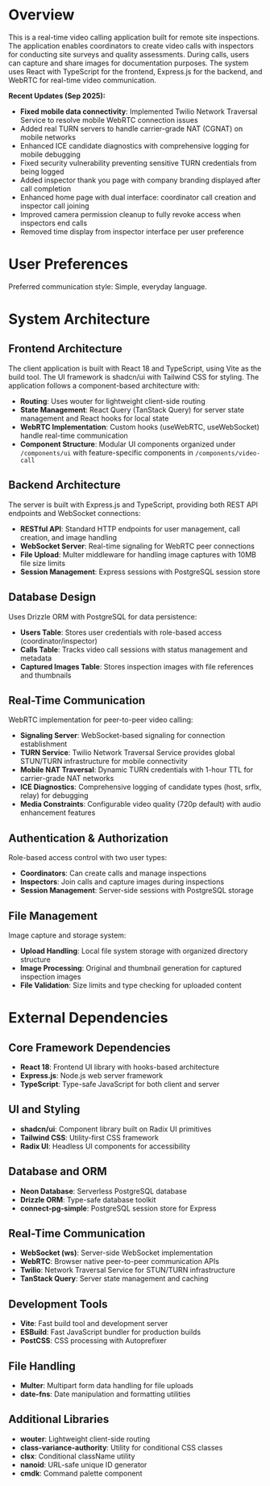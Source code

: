 # Overview

This is a real-time video calling application built for remote site inspections. The application enables coordinators to create video calls with inspectors for conducting site surveys and quality assessments. During calls, users can capture and share images for documentation purposes. The system uses React with TypeScript for the frontend, Express.js for the backend, and WebRTC for real-time video communication.

**Recent Updates (Sep 2025):**
- **Fixed mobile data connectivity**: Implemented Twilio Network Traversal Service to resolve mobile WebRTC connection issues
- Added real TURN servers to handle carrier-grade NAT (CGNAT) on mobile networks
- Enhanced ICE candidate diagnostics with comprehensive logging for mobile debugging
- Fixed security vulnerability preventing sensitive TURN credentials from being logged
- Added inspector thank you page with company branding displayed after call completion
- Enhanced home page with dual interface: coordinator call creation and inspector call joining
- Improved camera permission cleanup to fully revoke access when inspectors end calls
- Removed time display from inspector interface per user preference

# User Preferences

Preferred communication style: Simple, everyday language.

# System Architecture

## Frontend Architecture
The client application is built with React 18 and TypeScript, using Vite as the build tool. The UI framework is shadcn/ui with Tailwind CSS for styling. The application follows a component-based architecture with:

- **Routing**: Uses wouter for lightweight client-side routing
- **State Management**: React Query (TanStack Query) for server state management and React hooks for local state
- **WebRTC Implementation**: Custom hooks (useWebRTC, useWebSocket) handle real-time communication
- **Component Structure**: Modular UI components organized under `/components/ui` with feature-specific components in `/components/video-call`

## Backend Architecture
The server is built with Express.js and TypeScript, providing both REST API endpoints and WebSocket connections:

- **RESTful API**: Standard HTTP endpoints for user management, call creation, and image handling
- **WebSocket Server**: Real-time signaling for WebRTC peer connections
- **File Upload**: Multer middleware for handling image captures with 10MB file size limits
- **Session Management**: Express sessions with PostgreSQL session store

## Database Design
Uses Drizzle ORM with PostgreSQL for data persistence:

- **Users Table**: Stores user credentials with role-based access (coordinator/inspector)
- **Calls Table**: Tracks video call sessions with status management and metadata
- **Captured Images Table**: Stores inspection images with file references and thumbnails

## Real-Time Communication
WebRTC implementation for peer-to-peer video calling:

- **Signaling Server**: WebSocket-based signaling for connection establishment
- **TURN Service**: Twilio Network Traversal Service provides global STUN/TURN infrastructure for mobile connectivity
- **Mobile NAT Traversal**: Dynamic TURN credentials with 1-hour TTL for carrier-grade NAT networks
- **ICE Diagnostics**: Comprehensive logging of candidate types (host, srflx, relay) for debugging
- **Media Constraints**: Configurable video quality (720p default) with audio enhancement features

## Authentication & Authorization
Role-based access control with two user types:

- **Coordinators**: Can create calls and manage inspections
- **Inspectors**: Join calls and capture images during inspections
- **Session Management**: Server-side sessions with PostgreSQL storage

## File Management
Image capture and storage system:

- **Upload Handling**: Local file system storage with organized directory structure
- **Image Processing**: Original and thumbnail generation for captured inspection images
- **File Validation**: Size limits and type checking for uploaded content

# External Dependencies

## Core Framework Dependencies
- **React 18**: Frontend UI library with hooks-based architecture
- **Express.js**: Node.js web server framework
- **TypeScript**: Type-safe JavaScript for both client and server

## UI and Styling
- **shadcn/ui**: Component library built on Radix UI primitives
- **Tailwind CSS**: Utility-first CSS framework
- **Radix UI**: Headless UI components for accessibility

## Database and ORM
- **Neon Database**: Serverless PostgreSQL database
- **Drizzle ORM**: Type-safe database toolkit
- **connect-pg-simple**: PostgreSQL session store for Express

## Real-Time Communication
- **WebSocket (ws)**: Server-side WebSocket implementation
- **WebRTC**: Browser native peer-to-peer communication APIs
- **Twilio**: Network Traversal Service for STUN/TURN infrastructure
- **TanStack Query**: Server state management and caching

## Development Tools
- **Vite**: Fast build tool and development server
- **ESBuild**: Fast JavaScript bundler for production builds
- **PostCSS**: CSS processing with Autoprefixer

## File Handling
- **Multer**: Multipart form data handling for file uploads
- **date-fns**: Date manipulation and formatting utilities

## Additional Libraries
- **wouter**: Lightweight client-side routing
- **class-variance-authority**: Utility for conditional CSS classes
- **clsx**: Conditional className utility
- **nanoid**: URL-safe unique ID generator
- **cmdk**: Command palette component